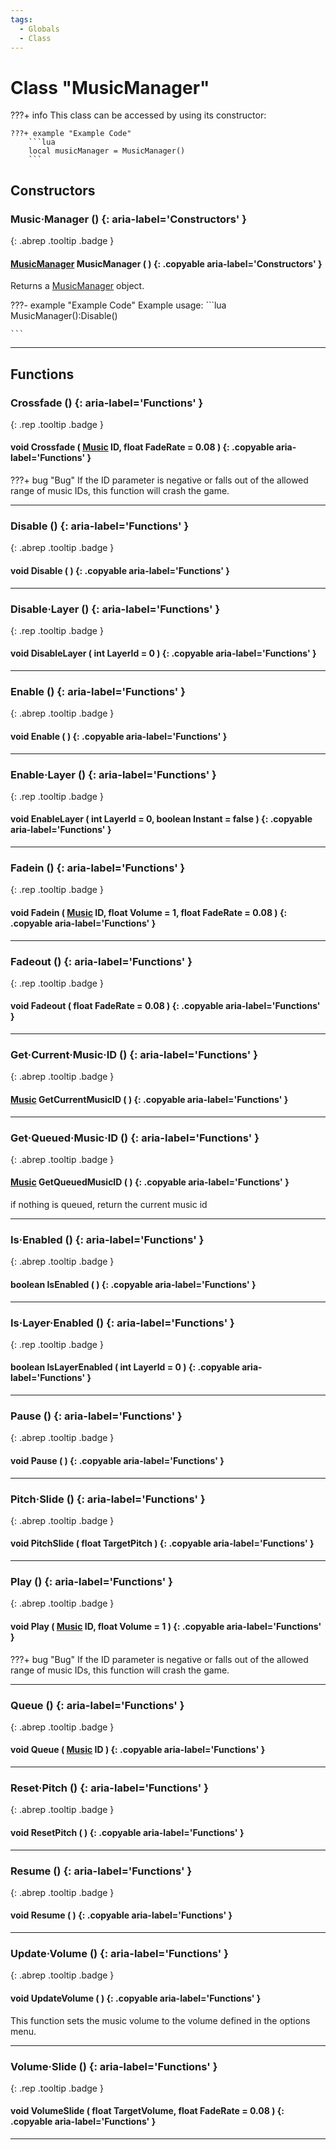 ```yaml
---
tags:
  - Globals
  - Class
---
```

# Class "MusicManager"

???+ info
    This class can be accessed by using its constructor:

    ???+ example "Example Code"
        ```lua
        local musicManager = MusicManager()
        ```

## Constructors
### Music·Manager () {: aria-label='Constructors' }
[ ](#){: .abrep .tooltip .badge }
#### [MusicManager](MusicManager.md) MusicManager ( ) {: .copyable aria-label='Constructors' }

Returns a [MusicManager](MusicManager.md) object.

???- example "Example Code"
    Example usage:
    ```lua
    MusicManager():Disable()

    ```
___
## Functions
### Crossfade () {: aria-label='Functions' }
[ ](#){: .rep .tooltip .badge }
#### void Crossfade ( [Music](enums/Music.md) ID, float FadeRate = 0.08 ) {: .copyable aria-label='Functions' }
???+ bug "Bug"
    If the ID parameter is negative or falls out of the allowed range of music IDs, this function will crash the game.

___
### Disable () {: aria-label='Functions' }
[ ](#){: .abrep .tooltip .badge }
#### void Disable ( ) {: .copyable aria-label='Functions' }

___
### Disable·Layer () {: aria-label='Functions' }
[ ](#){: .rep .tooltip .badge }
#### void DisableLayer ( int LayerId = 0 ) {: .copyable aria-label='Functions' }

___
### Enable () {: aria-label='Functions' }
[ ](#){: .abrep .tooltip .badge }
#### void Enable ( ) {: .copyable aria-label='Functions' }

___
### Enable·Layer () {: aria-label='Functions' }
[ ](#){: .rep .tooltip .badge }
#### void EnableLayer ( int LayerId = 0, boolean Instant = false ) {: .copyable aria-label='Functions' }

___
### Fadein () {: aria-label='Functions' }
[ ](#){: .rep .tooltip .badge }
#### void Fadein ( [Music](enums/Music.md) ID, float Volume = 1, float FadeRate = 0.08 ) {: .copyable aria-label='Functions' }

___
### Fadeout () {: aria-label='Functions' }
[ ](#){: .rep .tooltip .badge }
#### void Fadeout ( float FadeRate = 0.08 ) {: .copyable aria-label='Functions' }

___
### Get·Current·Music·ID () {: aria-label='Functions' }
[ ](#){: .abrep .tooltip .badge }
#### [Music](enums/Music.md) GetCurrentMusicID ( ) {: .copyable aria-label='Functions' }

___
### Get·Queued·Music·ID () {: aria-label='Functions' }
[ ](#){: .abrep .tooltip .badge }
#### [Music](enums/Music.md) GetQueuedMusicID ( ) {: .copyable aria-label='Functions' }
if nothing is queued, return the current music id
___
### Is·Enabled () {: aria-label='Functions' }
[ ](#){: .abrep .tooltip .badge }
#### boolean IsEnabled ( ) {: .copyable aria-label='Functions' }

___
### Is·Layer·Enabled () {: aria-label='Functions' }
[ ](#){: .rep .tooltip .badge }
#### boolean IsLayerEnabled ( int LayerId = 0 ) {: .copyable aria-label='Functions' }

___
### Pause () {: aria-label='Functions' }
[ ](#){: .abrep .tooltip .badge }
#### void Pause ( ) {: .copyable aria-label='Functions' }

___
### Pitch·Slide () {: aria-label='Functions' }
[ ](#){: .abrep .tooltip .badge }
#### void PitchSlide ( float TargetPitch ) {: .copyable aria-label='Functions' }

___
### Play () {: aria-label='Functions' }
[ ](#){: .abrep .tooltip .badge }
#### void Play ( [Music](enums/Music.md) ID, float Volume = 1 ) {: .copyable aria-label='Functions' }
???+ bug "Bug"
    If the ID parameter is negative or falls out of the allowed range of music IDs, this function will crash the game.

___
### Queue () {: aria-label='Functions' }
[ ](#){: .abrep .tooltip .badge }
#### void Queue ( [Music](enums/Music.md) ID ) {: .copyable aria-label='Functions' }

___
### Reset·Pitch () {: aria-label='Functions' }
[ ](#){: .abrep .tooltip .badge }
#### void ResetPitch ( ) {: .copyable aria-label='Functions' }

___
### Resume () {: aria-label='Functions' }
[ ](#){: .abrep .tooltip .badge }
#### void Resume ( ) {: .copyable aria-label='Functions' }

___
### Update·Volume () {: aria-label='Functions' }
[ ](#){: .abrep .tooltip .badge }
#### void UpdateVolume ( ) {: .copyable aria-label='Functions' }

This function sets the music volume to the volume defined in the options menu.
___
### Volume·Slide () {: aria-label='Functions' }
[ ](#){: .rep .tooltip .badge }
#### void VolumeSlide ( float TargetVolume, float FadeRate = 0.08 ) {: .copyable aria-label='Functions' }

___
